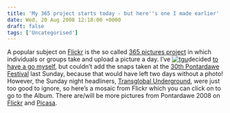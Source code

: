 ```yaml
---
title: 'My 365 project starts today - but here''s one I made earlier'
date: Wed, 20 Aug 2008 12:18:00 +0000
draft: false
tags: ['Uncategorised']
---
```


A popular subject on [Flickr](http://flickr.com/search/groups/?q=365 "See some examples of 365 projects on Flickr") is the so called [365 pictures project](http://www.photojojo.com/content/tutorials/project-365-take-a-photo-a-day "Read more about the 365 project") in which individuals or groups take and upload a picture a day. I’ve [![tgu](http://lh4.ggpht.com/cpjobling/SKwLpPADy0I/AAAAAAAAC_A/Kx23PrY2Tyg/tgu%5B4%5D.png?imgmax=800)](http://flickr.com/photos/cpjobling/sets/72157606845741888/)decided [to have a go myself](http://flickr.com/photos/cpjobling/sets/72157606849407938/), but couldn’t add the snaps taken at the [30th Pontardawe Festival](http://www.pontardawefestival.com/a/index.php) last Sunday, because that would have left two days without a photo! However, the Sunday night headliners, [Transglobal Underground](http://www.t-g-u.com/), were just too good to ignore, so here’s a mosaic from Flickr which you can click on to go to the Album. There are/will be more pictures from Pontardawe 2008 on [Flickr](http://flickr.com/photos/cpjobling/sets/72157606849744317/ "My Pontardawe 2008 Collection on Flickr") and [Picasa](http://picasaweb.google.co.uk/cpjobling/Pontardawe2008 "My Pontardawe 2008 album on Picasa").
